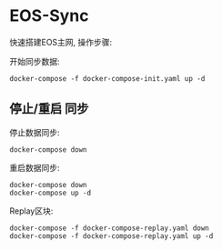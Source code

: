 # EOS-Sync

快速搭建EOS主网, 操作步骤:

开始同步数据:

```
docker-compose -f docker-compose-init.yaml up -d
```

## 停止/重启 同步

停止数据同步:

```
docker-compose down
```

重启数据同步:

```
docker-compose down
docker-compose up -d
```

Replay区块:

```
docker-compose -f docker-compose-replay.yaml down
docker-compose -f docker-compose-replay.yaml up -d
```
